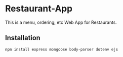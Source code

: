 # Restaurant-App
This is a menu, ordering, etc Web App for Restaurants.

## Installation
```
npm install express mongoose body-parser dotenv ejs
```
